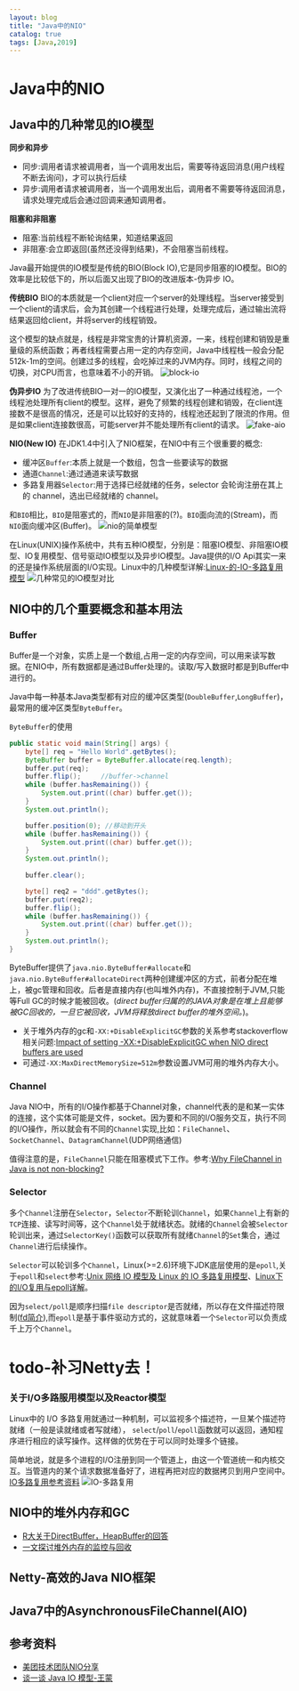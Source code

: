 ```yaml
---
layout: blog
title: "Java中的NIO"
catalog: true
tags: [Java,2019]
---
```

# Java中的NIO

## Java中的几种常见的IO模型
**同步和异步**
+ 同步:调用者请求被调用者，当一个调用发出后，需要等待返回消息(用户线程不断去询问)，才可以执行后续
+ 异步:调用者请求被调用者，当一个调用发出后，调用者不需要等待返回消息，请求处理完成后会通过回调来通知调用者。

**阻塞和非阻塞**
+ 阻塞:当前线程不断轮询结果，知道结果返回
+ 非阻塞:会立即返回(虽然还没得到结果)，不会阻塞当前线程。

Java最开始提供的IO模型是传统的BIO(Block IO),它是同步阻塞的IO模型。BIO的效率是比较低下的，所以后面又出现了BIO的改进版本-伪异步 IO。

**传统BIO**
BIO的本质就是一个client对应一个server的处理线程。当server接受到一个client的请求后，会为其创建一个线程进行处理，处理完成后，通过输出流将结果返回给client，并将server的线程销毁。

这个模型的缺点就是，线程是非常宝贵的计算机资源，一来，线程创建和销毁是重量级的系统函数；再者线程需要占用一定的内存空间，Java中线程栈一般会分配512k-1m的空间。创建过多的线程，会吃掉过来的JVM内存。同时，线程之间的切换，对CPU而言，也意味着不小的开销。
![block-io](https://raw.githubusercontent.com/RussXia/RussXia.github.io/master/_pic/block-io.png)

**伪异步IO**
为了改进传统BIO一对一的IO模型，又演化出了一种通过线程池，一个线程池处理所有client的模型。这样，避免了频繁的线程创建和销毁，在client连接数不是很高的情况，还是可以比较好的支持的，线程池还起到了限流的作用。但是如果client连接数很高，可能server并不能处理所有client的请求。
![fake-aio](https://raw.githubusercontent.com/RussXia/RussXia.github.io/master/_pic/fake_asyn_io.png)

**NIO(New IO)**
在JDK1.4中引入了NIO框架，在NIO中有三个很重要的概念:
+ 缓冲区`Buffer`:本质上就是一个数组，包含一些要读写的数据
+ 通道`Channel`:通过通道来读写数据
+ 多路复用器`Selector`:用于选择已经就绪的任务，selector 会轮询注册在其上的 channel，选出已经就绪的 channel。

和`BIO`相比，`BIO`是阻塞式的，而`NIO`是非阻塞的(?)。`BIO`面向流的(Stream)，而`NIO`面向缓冲区(Buffer)。
![nio的简单模型](https://raw.githubusercontent.com/RussXia/RussXia.github.io/master/_pic/NIO-model.png)

在Linux(UNIX)操作系统中，共有五种IO模型，分别是：阻塞IO模型、非阻塞IO模型、IO复用模型、信号驱动IO模型以及异步IO模型。Java提供的I/O Api其实一来的还是操作系统层面的I/O实现。Linux中的几种模型详解:[Linux-的-IO-多路复用模型](http://matt33.com/2017/08/06/unix-io/#Linux-%E7%9A%84-IO-%E5%A4%9A%E8%B7%AF%E5%A4%8D%E7%94%A8%E6%A8%A1%E5%9E%8B)
![几种常见的IO模型对比](https://raw.githubusercontent.com/RussXia/RussXia.github.io/master/_pic/simple-IO-model.jpg)

## NIO中的几个重要概念和基本用法
### Buffer
Buffer是一个对象，实质上是一个数组,占用一定的内存空间，可以用来读写数据。在NIO中，所有数据都是通过Buffer处理的。读取/写入数据时都是到Buffer中进行的。

Java中每一种基本Java类型都有对应的缓冲区类型(`DoubleBuffer`,`LongBuffer`)，最常用的缓冲区类型`ByteBuffer`。

`ByteBuffer`的使用
```java
public static void main(String[] args) {
    byte[] req = "Hello World".getBytes();
    ByteBuffer buffer = ByteBuffer.allocate(req.length);
    buffer.put(req);
    buffer.flip();     //buffer->channel
    while (buffer.hasRemaining()) {
        System.out.print((char) buffer.get());
    }
    System.out.println();

    buffer.position(0); //移动到开头
    while (buffer.hasRemaining()) {
        System.out.print((char) buffer.get());
    }
    System.out.println();
    
    buffer.clear();

    byte[] req2 = "ddd".getBytes();
    buffer.put(req2);
    buffer.flip();
    while (buffer.hasRemaining()) {
        System.out.print((char) buffer.get());
    }
    System.out.println();
}
```
ByteBuffer提供了`java.nio.ByteBuffer#allocate`和`java.nio.ByteBuffer#allocateDirect`两种创建缓冲区的方式，前者分配在堆上，被gc管理和回收。后者是直接内存(也叫堆外内存)，不直接控制于JVM,只能等Full GC的时候才能被回收。(*direct buffer归属的的JAVA对象是在堆上且能够被GC回收的，一旦它被回收，JVM将释放direct buffer的堆外空间。*)。

+ 关于堆外内存的gc和`-XX:+DisableExplicitGC`参数的关系参考stackoverflow相关问题:[Impact of setting -XX:+DisableExplicitGC when NIO direct buffers are used](https://stackoverflow.com/questions/32912702/impact-of-setting-xxdisableexplicitgc-when-nio-direct-buffers-are-used)
+ 可通过`-XX:MaxDirectMemorySize=512m`参数设置JVM可用的堆外内存大小。

### Channel
Java NIO中，所有的I/O操作都基于Channel对象，channel代表的是和某一实体的连接，这个实体可能是文件，socket。因为要和不同的I/O服务交互，执行不同的I/O操作，所以就会有不同的`Channel`实现,比如：`FileChannel`、`SocketChannel`、`DatagramChannel`(UDP网络通信)

值得注意的是，`FileChannel`只能在阻塞模式下工作。参考:[Why FileChannel in Java is not non-blocking?](https://stackoverflow.com/questions/3955250/why-filechannel-in-java-is-not-non-blocking)

### Selector
多个`Channel`注册在`Selector`，`Selector`不断轮训`Channel`，如果`Channel`上有新的`TCP`连接、读写时间等，这个`Channel`处于就绪状态。就绪的`Channel`会被`Selector`轮训出来，通过`SelectorKey()`函数可以获取所有就绪`Channel`的`Set`集合，通过`Channel`进行后续操作。

`Selector`可以轮训多个`Channel`，Linux(>=2.6)环境下JDK底层使用的是`epoll`,关于`epoll`和`select`参考:[Unix 网络 IO 模型及 Linux 的 IO 多路复用模型](http://matt33.com/2017/08/06/unix-io/#Linux-%E7%9A%84-IO-%E5%A4%9A%E8%B7%AF%E5%A4%8D%E7%94%A8%E6%A8%A1%E5%9E%8B)、[Linux下的I/O复用与epoll详解](https://www.cnblogs.com/lojunren/p/3856290.html)。

因为`select/poll`是顺序扫描`file descriptor`是否就绪，所以存在文件描述符限制([fd简介](https://segmentfault.com/a/1190000009724931#articleHeader0)),而`epoll`是基于事件驱动方式的，这就意味着一个`Selector`可以负责成千上万个`Channel`。

# todo-补习Netty去！

### 关于I/O多路服用模型以及Reactor模型
Linux中的 I/O 多路复用就通过一种机制，可以监视多个描述符，一旦某个描述符就绪（一般是读就绪或者写就绪）， `select`/`poll`/`epoll`函数就可以返回，通知程序进行相应的读写操作。这样做的优势在于可以同时处理多个链接。

简单地说，就是多个进程的I/O注册到同一个管道上，由这一个管道统一和内核交互。当管道内的某个请求数据准备好了，进程再把对应的数据拷贝到用户空间中。[IO多路复用参考资料](https://github.com/justtreee/blog/issues/17)
![IO-多路复用](https://raw.githubusercontent.com/RussXia/RussXia.github.io/master/_pic/Multi-IO.png)




## NIO中的堆外内存和GC
+ [R大关于DirectBuffer，HeapBuffer的回答](https://www.zhihu.com/question/57374068/answer/152691891)
+ [一文探讨堆外内存的监控与回收](https://www.cnkirito.moe/nio-buffer-recycle/)

## Netty-高效的Java NIO框架

## Java7中的AsynchronousFileChannel(AIO)

## 参考资料
+ [美团技术团队NIO分享](https://tech.meituan.com/2016/11/04/nio.html)
+ [谈一谈 Java IO 模型-王蒙](https://matt33.com/2017/08/12/java-nio/)